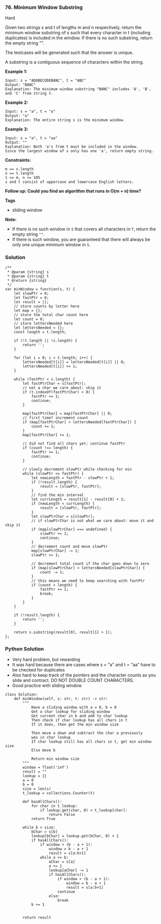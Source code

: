 ### 76. Minimum Window Substring
Hard

Given two strings s and t of lengths m and n respectively, return the minimum window substring of s such that every character in t (including duplicates) is included in the window. If there is no such substring, return the empty string "".

The testcases will be generated such that the answer is unique.

A substring is a contiguous sequence of characters within the string.
 
**Example 1:**
```
Input: s = "ADOBECODEBANC", t = "ABC"
Output: "BANC"
Explanation: The minimum window substring "BANC" includes 'A', 'B', and 'C' from string t.
```

**Example 2:**
```
Input: s = "a", t = "a"
Output: "a"
Explanation: The entire string s is the minimum window.
```

**Example 3:**
```
Input: s = "a", t = "aa"
Output: ""
Explanation: Both 'a's from t must be included in the window.
Since the largest window of s only has one 'a', return empty string.
``` 

**Constraints:**
```
m == s.length
n == t.length
1 <= m, n <= 105
s and t consist of uppercase and lowercase English letters.
``` 

**Follow up: Could you find an algorithm that runs in O(m + n) time?**

**Tags**
- sliding window

**Note:**
- If there is no such window in `S` that covers all characters in `T`, return the empty string `""`.
- If there is such window, you are guaranteed that there will always be only one unique minimum window in `S`.

### Solution
```
/**
 * @param {string} s
 * @param {string} t
 * @return {string}
 */
var minWindow = function(s, t) {
    let slowPtr = 0;
    let fastPtr = 0;
    let result = [];
    // store counts by letter here
    let map = {};
    // store the total char count here
    let count = 0;
    // store lettersNeeded here
    let lettersNeeded = {};
    const length = t.length;
    
    if (!t.length || !s.length) {
        return '';
    }
    
    for (let i = 0; i < t.length; i++) {
        lettersNeeded[t[i]] = lettersNeeded[t[i]] || 0;
        lettersNeeded[t[i]] += 1;
    }
    
    while (fastPtr < s.length) {
        let fastPtrChar = s[fastPtr];
        // not a char we care about: skip it
        if (t.indexOf(fastPtrChar) < 0) {
            fastPtr += 1;
            continue;
        }
        
        map[fastPtrChar] = map[fastPtrChar] || 0;
        // first time? increment count
        if (map[fastPtrChar] < lettersNeeded[fastPtrChar]) {
            count += 1;
        }
        map[fastPtrChar] += 1;
        
        // did not find all chars yet: continue fastPtr
        if (count !== length) {
            fastPtr += 1;
            continue;
        }
        
        // slowly decrement slowPtr while checking for min
        while (slowPtr <= fastPtr) {
            let newLength = fastPtr - slowPtr + 1;
            if (!result.length) {
                result = [slowPtr, fastPtr];
            }
            // find the min interval
            let currLength = result[1] - result[0] + 1;
            if (newLength < currLength) {
                result = [slowPtr, fastPtr];
            }
            let slowPtrChar = s[slowPtr];
            // if slowPtrChar is not what we care about: move it and skip it
            if (map[slowPtrChar] === undefined) {
                slowPtr += 1;
                continue;
            }
            // decrement count and move slowPtr
            map[slowPtrChar] -= 1;
            slowPtr += 1;
            
            // decrement total count if the char goes down to zero
            if (map[slowPtrChar] < lettersNeeded[slowPtrChar]) {
                count -= 1;
            }
            // this means we need to keep searching with fastPtr
            if (count < length) {
                fastPtr += 1;
                break;
            }
        }
    }
    
    if (!result.length) {
        return '';
    }
    
    return s.substring(result[0], result[1] + 1);
};
```

### Python Solution
- Very hard problem, but rewarding
- It was hard because there are cases where s = "a" and t = "aa" have to be checked for duplicates
- Also hard to keep track of the pointers and the character counts as you slide and contract. DO NOT DOUBLE COUNT CHARACTERS.
- Good practice with sliding window
```
class Solution:
    def minWindow(self, s: str, t: str) -> str:
        """
            Have a sliding window with a = 0, b = 0
            Get a char lookup for sliding window
            Get current char in b and add to char lookup
            Then check if char lookup has all chars in t
            If it does, then get the min window size
            
            Then move a down and subtract the char a previously
            was in char lookup
            If char lookup still has all chars in t, get min window size
            Else move b
            
            Return min window size
        """
        window = float('inf')
        result = ""
        lookup = {}
        a = 0
        b = 0
        size = len(s)
        t_lookup = collections.Counter(t)
        
        def hasAllChars():
            for char in t_lookup:
                if lookup.get(char, 0) < t_lookup[char]:
                    return False
            return True
        
        while b < size:
            bChar = s[b]
            lookup[bChar] = lookup.get(bChar, 0) + 1
            if hasAllChars():
                if window > (b - a + 1):
                    window = b - a + 1
                    result = s[a:b+1]                
                while a <= b:
                    aChar = s[a]
                    a += 1
                    lookup[aChar] -= 1
                    if hasAllChars():
                        if window > (b - a + 1):
                            window = b - a + 1
                            result = s[a:b+1]                        
                        continue
                    else:
                        break
            b += 1
        
        
        return result
        
```
